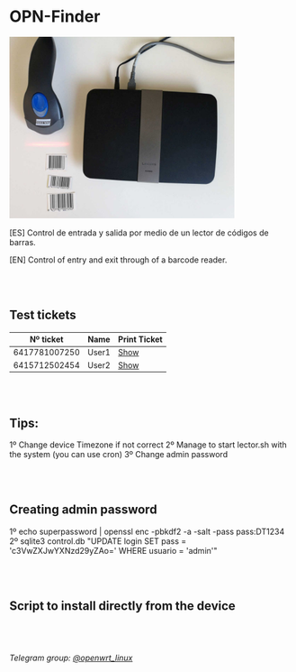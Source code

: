 # OPN-Finder


<img src="image.jpg" alt="drawing" width="400"/>


[ES] Control de entrada y salida por medio de un lector de códigos de barras.

[EN] Control of entry and exit through of a barcode reader.


<br><br>
<h2>Test tickets</h2>

| Nº ticket   |      Name      |  Print Ticket |
|----------|:-------------:|----------|
| 6417781007250 |  User1 |<a href="https://www.barcodesinc.com/generator/image.php?code=6417781007250&style=197&type=C128B&width=219&height=50&xres=1&font=3">Show<a/>|     
| 6415712502454 |    User2   |<a href="https://www.barcodesinc.com/generator/image.php?code=6415712502454&style=197&type=C128B&width=219&height=50&xres=1&font=3">Show<a/>|
<br><br>
<h2>Tips:</h2>
1º Change device Timezone if not correct
2º Manage to start lector.sh with the system (you can use cron)
3º Change admin password

<br><br>
<h2>Creating admin password</h2>
1º echo superpassword | openssl enc -pbkdf2 -a -salt -pass pass:DT1234
2º sqlite3 control.db "UPDATE login SET pass = 'c3VwZXJwYXNzd29yZAo=' WHERE usuario = 'admin'"

<br><br>
<h2>Script to install directly from the device</h2>





<br><br>
<h6>Telegram group: <a href="http://t.me/openwrt_linux">@openwrt_linux<a/></h6>